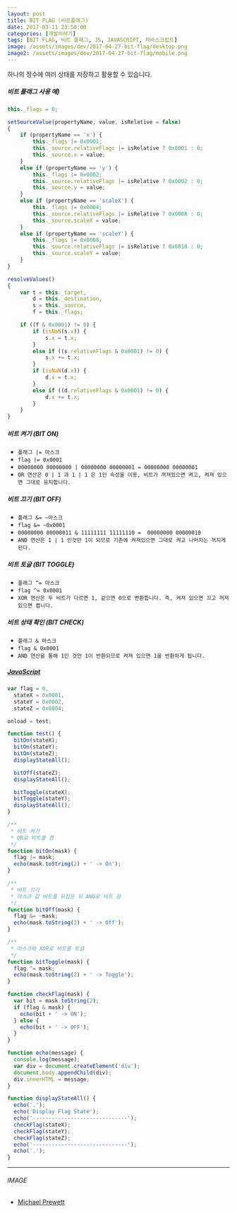 ```yaml
---
layout: post
title: BIT FLAG (비트플래그)
date: 2017-03-11 23:50:00
categories: [개발이야기]
tags: [BIT FLAG, 비트 플래그, JS, JAVASCRIPT, 자바스크립트]
image: /assets/images/dev/2017-04-27-bit-flag/desktop.png
image2: /assets/images/dev/2017-04-27-bit-flag/mobile.png
---
```


하나의 정수에 여러 상태를 저장하고 활용할 수 있습니다.



##### 비트 플래그 사용 예)

```javascript
this._flags = 0;

setSourceValue(propertyName, value, isRelative = false)
{
    if (propertyName == 'x') {
        this._flags |= 0x0001;
        this._source.relativeFlags |= isRelative ? 0x0001 : 0;
        this._source.x = value;
    }
    else if (propertyName == 'y') {
        this._flags |= 0x0002;
        this._source.relativeFlags |= isRelative ? 0x0002 : 0;
        this._source.y = value;
    }
    else if (propertyName == 'scaleX') {
        this._flags |= 0x0004;
        this._source.relativeFlags |= isRelative ? 0x0008 : 0;
        this._source.scaleX = value;
    }
    else if (propertyName == 'scaleY') {
        this._flags |= 0x0008;
        this._source.relativeFlags |= isRelative ? 0x0010 : 0;
        this._source.scaleY = value;
    }
}
```

```javascript
resolveValues()
{
    var t = this._target,
        d = this._destination,
        s = this._source,
        f = this._flags;

    if ((f & 0x0001) != 0) {
        if (isNaN(s.x)) {
            s.x = t.x;
        }
        else if ((s.relativeFlags & 0x0001) != 0) {
            s.x += t.x;
        }
        if (isNaN(d.x)) {
            d.x = t.x;
        }
        else if ((d.relativeFlags & 0x0001) != 0) {
            d.x += t.x;
        }
    }
}
```



##### 비트 켜기 (BIT ON)

- `플래그 |= 마스크`
- `flag |= 0x0001`
- `00000000 00000000 | 00000000 00000001 = 00000000 00000001` 
- `OR 연산은 0 | 1 과 1 | 1 은 1인 속성을 이용, 비트가 꺼져있으면 켜고, 켜져 있으면 그대로 유지합니다.`

##### 비트 끄기 (BIT OFF)

- `플래그 &= ~마스크`
- `flag &= ~0x0001`
- `00000000 00000011 & 11111111 11111110 =  00000000 00000010` 
- `AND 연산은 1 | 1 인것만 1이 되므로 기존에 켜져있으면 그대로 켜고 나머지는 꺼지게 된다.`

##### 비트 토글 (BIT TOGGLE)

- `플래그 ^= 마스크`
- `flag ^= 0x0001` 
- `XOR 연산은 두 비트가 다르면 1, 같으면 0으로 변환합니다. 즉, 켜져 있으면 끄고 꺼져있으면 켭니다.`

##### 비트 상태 확인 (BIT CHECK)

- `플래그 & 마스크`
- `flag & 0x0001`
- `AND 연산을 통해 1인 것만 1이 반환되므로 켜져 있으면 1을 반환하게 됩니다.` 





##### [JavaScript][jsfiddle]

```javascript
var flag = 0,
  stateX = 0x0001,
  stateY = 0x0002,
  stateZ = 0x0004;

onload = test;

function test() {
  bitOn(stateX);
  bitOn(stateY);
  bitOn(stateZ);
  displayStateAll();

  bitOff(stateZ);
  displayStateAll();

  bitToggle(stateX);
  bitToggle(stateY);
  displayStateAll();
}

/**
 * 비트 켜기 
 * OR로 비트를 켬
 */
function bitOn(mask) {
  flag |= mask;
  echo(mask.toString(2) + ' -> On');
}

/**
 * 비트 끄기
 * 마스크 값 비트를 뒤집은 뒤 AND로 비트 끔
 */
function bitOff(mask) {
  flag &= ~mask;
  echo(mask.toString(2) + ' -> Off');
}

/**
 * 마스크와 XOR로 비트를 토글
 */
function bitToggle(mask) {
  flag ^= mask;
  echo(mask.toString(2) + ' -> Toggle');
}

function checkFlag(mask) {
  var bit = mask.toString(2);
  if (flag & mask) {
    echo(bit + ' -> ON');
  } else {
    echo(bit + ' -> OFF');
  }
}

function echo(message) {
  console.log(message);
  var div = document.createElement('div');
  document.body.appendChild(div);
  div.innerHTML = message;
}

function displayStateAll() {
  echo('.');
  echo('Display Flag State');
  echo('------------------------------');
  checkFlag(stateX);
  checkFlag(stateY);
  checkFlag(stateZ);
  echo('------------------------------');
  echo('.');
}
```

---

###### IMAGE

- [Michael Prewett][image-from]



[bit-flag]: https://dojang.io/mod/page/view.php?id=184
[image-from]: https://unsplash.com/search/switch?photo=CrbI6xF1vtA
[jsfiddle]: https://jsfiddle.net/twipixel/hg6L1mjz